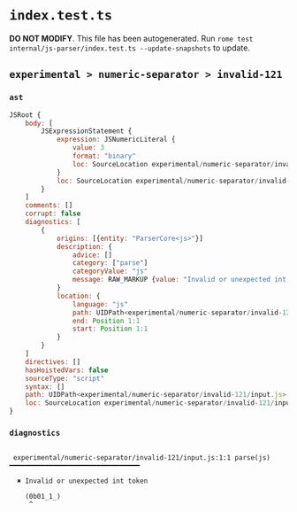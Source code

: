 # `index.test.ts`

**DO NOT MODIFY**. This file has been autogenerated. Run `rome test internal/js-parser/index.test.ts --update-snapshots` to update.

## `experimental > numeric-separator > invalid-121`

### `ast`

```javascript
JSRoot {
	body: [
		JSExpressionStatement {
			expression: JSNumericLiteral {
				value: 3
				format: "binary"
				loc: SourceLocation experimental/numeric-separator/invalid-121/input.js 1:1-1:8
			}
			loc: SourceLocation experimental/numeric-separator/invalid-121/input.js 1:0-1:9
		}
	]
	comments: []
	corrupt: false
	diagnostics: [
		{
			origins: [{entity: "ParserCore<js>"}]
			description: {
				advice: []
				category: ["parse"]
				categoryValue: "js"
				message: RAW_MARKUP {value: "Invalid or unexpected int token"}
			}
			location: {
				language: "js"
				path: UIDPath<experimental/numeric-separator/invalid-121/input.js>
				end: Position 1:1
				start: Position 1:1
			}
		}
	]
	directives: []
	hasHoistedVars: false
	sourceType: "script"
	syntax: []
	path: UIDPath<experimental/numeric-separator/invalid-121/input.js>
	loc: SourceLocation experimental/numeric-separator/invalid-121/input.js 1:0-2:0
}
```

### `diagnostics`

```

 experimental/numeric-separator/invalid-121/input.js:1:1 parse(js) ━━━━━━━━━━━━━━━━━━━━━━━━━━━━━━━━━

  ✖ Invalid or unexpected int token

    (0b01_1_)
     ^


```
